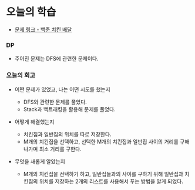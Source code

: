 # 오늘의 학습 

- [문제 링크 - 백준 치킨 배달](https://www.acmicpc.net/problem/15686)

### DP

- 주어진 문제는 DFS에 관련한 문제이다. 

### 오늘의 회고
  - 어떤 문제가 있었고, 나는 어떤 시도를 했는지 
    - DFS와 관련한 문제를 풀었다.
    - Stack과 백트래킹을 활용해 문제를 풀었다. 

  - 어떻게 해결했는지 
    - 치킨집과 일반집의 위치를 따로 저장한다. 
    - M개의 치킨집을 선택하고, 선택한 M개의 치킨집과 일반집 사이의 거리를 구해나가며 최소 거리를 구한다. 

  - 무엇을 새롭게 알았는지 
    - M개의 치킨집을 선택하기 하고, 일반집들과의 사이를 구하기 위해 일반집과 치킨집의 위치를 저장하는 2개의 리스트를 사용해서 푸는 방법을 알게 되었다.